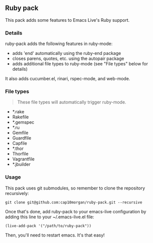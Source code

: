## Ruby pack

This pack adds some features to Emacs Live's Ruby support.

### Details

ruby-pack adds the following features in ruby-mode:

* adds 'end' automatically using the ruby-end package
* closes parens, quotes, etc. using the autopair package
* adds additional file types to ruby-mode (see "File types" below for details)

It also adds cucumber.el, rinari, rspec-mode, and web-mode.

### File types

> These file types will automatically trigger ruby-mode.

* *.rake
* Rakefile
* *.gemspec
* *.ru
* Gemfile
* Guardfile
* Capfile
* *.thor
* Thorfile
* Vagrantfile
* *.jbuilder

### Usage

This pack uses git submodules, so remember to clone the repository
recursively:

    git clone git@github.com:cap10morgan/ruby-pack.git --recursive

Once that's done, add ruby-pack to your emacs-live configuration by adding
this line to your ~/.emacs-live.el file:

    (live-add-pack '("/path/to/ruby-pack"))

Then, you'll need to restart emacs. It's that easy!
